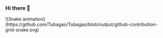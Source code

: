 ### Hi there 👋
 
<div> 
  ![Snake animation](https://github.com/Tubagao/Tubagao/blob/output/github-contribution-grid-snake.svg)
</div>
